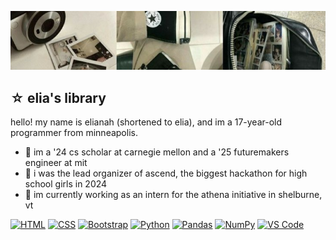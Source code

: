 ![A short, tan header with a record, vinyls, and a bus.](light-header)

## ☆ elia's library

hello! my name is elianah (shortened to elia), and im a 17-year-old programmer from minneapolis.

* 📓 im a '24 cs scholar at carnegie mellon and a '25 futuremakers engineer at mit
* 🎱 i was the lead organizer of ascend, the biggest hackathon for high school girls in 2024
* 🐾 im currently working as an intern for the athena initiative in shelburne, vt

[![HTML](https://img.shields.io/badge/HTML-E34F26?style=for-the-badge&logo=html5&logoColor=%23FFFFFF&logoSize=3)](https://developer.mozilla.org/en-US/docs/Web/HTML)
[![CSS](https://img.shields.io/badge/CSS-663399?style=for-the-badge&logo=css)](https://developer.mozilla.org/en-US/docs/Web/CSS)
[![Bootstrap](https://img.shields.io/badge/bootstrap-7952B3?style=for-the-badge&logo=bootstrap&logoColor=%23FFF)](https://getbootstrap.com/)
[![Python](https://img.shields.io/badge/Python-3776AB?style=for-the-badge&logo=python&logoColor=%23fff)](https://www.python.org/)
[![Pandas](https://img.shields.io/badge/pandas-150458?style=for-the-badge&logo=pandas)](https://pandas.pydata.org/)
[![NumPy](https://img.shields.io/badge/numpy-013243?style=for-the-badge&logo=numpy)](https://numpy.org/)
[![VS Code](https://img.shields.io/badge/Visual_Studio_Code-0078d7?style=for-the-badge)](https://code.visualstudio.com/)
